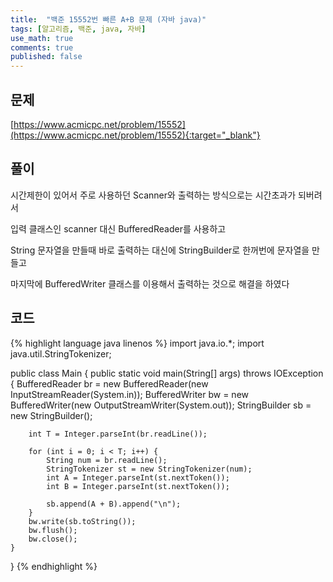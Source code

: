 ```yaml
---
title:  "백준 15552번 빠른 A+B 문제 (자바 java)"
tags: [알고리즘, 백준, java, 자바]
use_math: true
comments: true
published: false
---
```


## 문제

[https://www.acmicpc.net/problem/15552](https://www.acmicpc.net/problem/15552){:target="_blank"}

## 풀이

시간제한이 있어서 주로 사용하던 Scanner와 출력하는 방식으로는 시간초과가 되버려서

입력 클래스인 scanner 대신 BufferedReader를 사용하고

String 문자열을 만들때 바로 출력하는 대신에 StringBuilder로 한꺼번에 문자열을 만들고

마지막에 BufferedWriter 클래스를 이용해서 출력하는 것으로 해결을 하였다

## 코드

{% highlight language java linenos %}
import java.io.*;
import java.util.StringTokenizer;

public class Main {
    public static void main(String[] args) throws IOException {
        BufferedReader br = new BufferedReader(new InputStreamReader(System.in));
        BufferedWriter bw = new BufferedWriter(new OutputStreamWriter(System.out));
        StringBuilder sb = new StringBuilder();
        
        int T = Integer.parseInt(br.readLine());
        
        for (int i = 0; i < T; i++) {
            String num = br.readLine();
            StringTokenizer st = new StringTokenizer(num);
            int A = Integer.parseInt(st.nextToken());
            int B = Integer.parseInt(st.nextToken());
            
            sb.append(A + B).append("\n");
        }
        bw.write(sb.toString());
        bw.flush();
        bw.close();
    }
}
{% endhighlight %}
